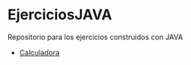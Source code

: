 # EjerciciosJAVA
Repositorio para los ejercicios construidos con JAVA

* [Calculadora](https://github.com/E7OY/EjerciciosJAVA/tree/main/Calculadora)
